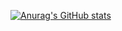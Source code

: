 [![Anurag's GitHub stats](https://github-readme-stats.vercel.app/api?username=pargodan)](https://github.com/anuraghazra/github-readme-stats)